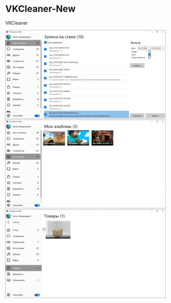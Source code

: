 # VKCleaner-New
 VKCleaner

![VKCleaner](https://github.com/HemulGM/VKCleaner-New/blob/master/Media/1.PNG?raw=true)
![VKCleaner](https://github.com/HemulGM/VKCleaner-New/blob/master/Media/2.PNG?raw=true)
![VKCleaner](https://github.com/HemulGM/VKCleaner-New/blob/master/Media/3.PNG?raw=true)
